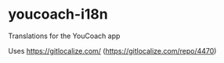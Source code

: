 # youcoach-i18n
Translations for the YouCoach app

Uses https://gitlocalize.com/ (https://gitlocalize.com/repo/4470)

